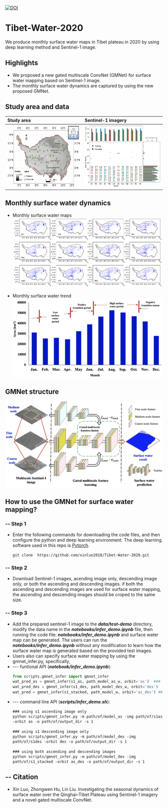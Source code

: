 [![DOI](https://zenodo.org/badge/DOI/10.5281/zenodo.7768932.svg)](https://doi.org/10.5281/zenodo.7768932)

# Tibet-Water-2020
We produce monthly surface water maps in Tibet plateau in 2020 by using deep learning method and Sentinel-1 image.

## Highlights
- We proposed a new gated multiscale ConvNet (GMNet) for surface water mapping based on Sentinel-1 image.
- The monthly surface water dynamics are captured by using the new proposed GMNet.

## Study area and data
|Study area|Sentinel-1 imagery|
|:--|:--| 
|<img src='figure/figure-readme/study_area.png' width =350, height=200>|<img src='figure/figure-readme/sentinel-1_imagery.png' width =350, height=200>|

## Monthly surface water dynamics 
- Monthly surface water maps
![monthly_water](figure/figure-readme/monthly_surface_water.png)

- Monthly surface water trend
![monthly_water_trend](figure/figure-readme/surface_water_monthly_trend.png)


## GMNet structure
![gmnet](figure/figure-readme/GMNet_structure.png)

## How to use the GMNet for surface water mapping?
### -- Step 1
- Enter the following commands for downloading the code files, and then configure the python and deep learning environment. The deep learning software used in this repo is [Pytorch](https://pytorch.org/).

  ~~~console
  git clone  https://github.com/xinluo2018/Tibet-Water-2020.git
  ~~~

### -- Step 2
- Download Sentinel-1 images, acending image only, descending image only, or both the ascending and descending images. if both the ascending and descending images are used for surface water mapping, the ascending and descending images should be croped to the same size.

### -- Step 3
- Add the prepared sentinel-1 image to the **_data/test-demo_** directory, modify the data name in the **_notebooks/infer_demo.ipynb_** file, then running the code file: **_notebooks/infer_demo.ipynb_** and surface water map can be generated. The users can run the **_notebooks/infer_demo.ipynb_** without any modification to learn how the surface water map is generated based on the provided test images.
- Users also can specify surface water mapping by using the gmnet_infer.py, specifically,  
- --- funtional API (**_notebook/infer_demo.ipynb_**):
  ~~~python
  from scripts.gmnet_infer import gmnet_infer   
  wat_pred_as = gmnet_infer(s1_as, path_model_as_w, orbit='as')  ### using s1 ascending image only
  wat_pred_des = gmnet_infer(s1_des, path_model_des_w, orbit='des')  ### using s1 descending image only
  wat_pred = gmnet_infer(s1_stacked, path_model_w, orbit='as_des') ### using both ascending and descending images
  ~~~
- --- command line API (**_scripts/infer_demo.sh_**):
  ~~~console
  ### using s1 ascending image only
  python scripts/gmnet_infer.py -m path/of/model_as -img path/of/s1as -orbit as -o path/of/output_dir -s 1

  ### using s1 descending image only
  python scripts/gmnet_infer.py -m path/of/model_des -img path/of/s1des -orbit des -o path/of/output_dir -s 1

  ### using both ascending and descending images
  python scripts/gmnet_infer.py -m path/of/model_des -img path/of/s1_stacked -orbit as_des -o path/of/output_dir -s 1
  ~~~


## -- Citation
- Xin Luo, Zhongwen Hu, Lin Liu. Investigating the seasonal dynamics of surface water over the Qinghai–Tibet Plateau using Sentinel-1 imagery and a novel gated multiscale ConvNet.